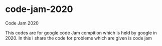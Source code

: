 # code-jam-2020
Code Jam 2020

This codes are for google code Jam compition which is held by google in 2020.
In this i share the code for problems which are given is code jam 
